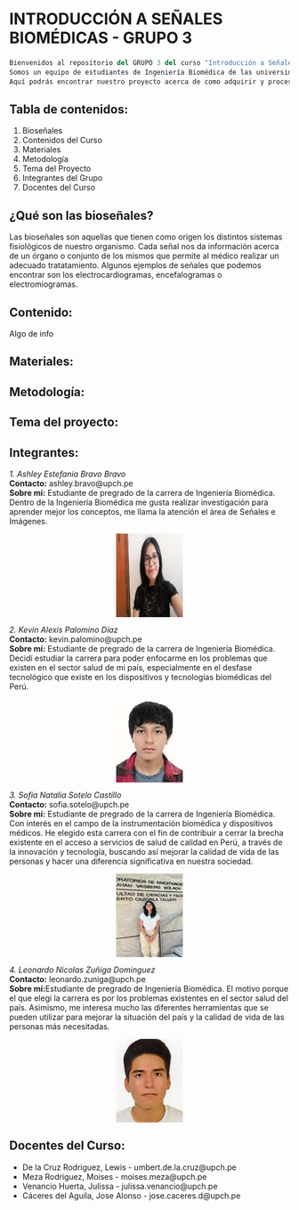 <h1> INTRODUCCIÓN A SEÑALES BIOMÉDICAS - GRUPO 3</h1>

```python
Bienvenidos al repositorio del GRUPO 3 del curso "Introducción a Señales Biomédicas".
Somos un equipo de estudiantes de Ingeniería Biomédica de las universidades UPCH y PUCP del semestre 2024-1. 
Aquí podrás encontrar nuestro proyecto acerca de como adquirir y procesar señales de un electrocardiograma (ECG)
```
<h2> Tabla de contenidos:</h2>

<ol>
<li href="#intro">Bioseñales</li>
<li href="#Content">Contenidos del Curso</li>
<li href="#Materiales">Materiales</li>
<li href="#Metodos">Metodología</li>
<li href="#Tematica">Tema del Proyecto</li>
<li href="#Miembros">Integrantes del Grupo</li>
<li href="#Profes">Docentes del Curso</li>
</ol>

<h2 id="intro">¿Qué son las bioseñales?</h2>

<p>Las bioseñales son aquellas que tienen como origen los distintos sistemas fisiológicos de nuestro organismo. 
Cada señal nos da información acerca de un órgano o conjunto de los mismos que permite al médico realizar un
adecuado tratatamiento. Algunos ejemplos de señales que podemos encontrar son los electrocardiogramas,
encefalogramas o electromiogramas.</p>


<h2 id="Content">Contenido:</h2>
<p>Algo de info</p>


<h2 id="Materiales">Materiales:</h2>

<h2 id="Metodos">Metodología:</h2>

<h2 id="Tematica">Tema del proyecto:</h2>


<h2 id="Miembros">Integrantes:</h2>
<div><i>1. Ashley Estefania Bravo Bravo</i></div>
<div><strong>Contacto:</strong> ashley.bravo@upch.pe</div>
<div><strong>Sobre mí:</strong> Estudiante de pregrado de la carrera de Ingeniería Biomédica. Dentro de la Ingeniería Biomédica me gusta realizar investigación para aprender mejor los conceptos, me llama la atención el área de Señales e Imágenes.</div>
<p align="center">
<img src="https://github.com/sofia-is-a-panda/ISB_2024_G3/blob/e320c838548e418053c9f99338bc5b70aec08f52/Imagenes_Integrantes/ashley_bravo.jpg" align="center" width="120" height="150"/>
</p>

<div><i>2. Kevin Alexis Palomino Díaz</i></div>
<div><strong>Contacto:</strong> kevin.palomino@upch.pe</div>
<div><strong>Sobre mí:</strong> Estudiante de pregrado de la carrera de Ingeniería Biomédica. Decidí estudiar la carrera para poder enfocarme en los problemas que existen en el sector salud de mi país, especialmente en el desfase tecnológico que existe en los dispositivos y tecnologías biomédicas del Perú.</div>
<p align="center">
<img src="https://github.com/sofia-is-a-panda/ISB_2024_G3/blob/e320c838548e418053c9f99338bc5b70aec08f52/Imagenes_Integrantes/kevin_palomino.jpg" align="center" width="120" height="150"/>
</p>

<div><i>3. Sofia Natalia Sotelo Castillo</i></div>
<div><strong>Contacto:</strong> sofia.sotelo@upch.pe</div>
<div><strong>Sobre mí:</strong> Estudiante de pregrado de la carrera de Ingeniería Biomédica. Con interés en el campo de la instrumentación biomédica y dispositivos médicos. He elegido esta carrera con el fin de contribuir a cerrar la brecha existente en el acceso a servicios de salud de calidad en Perú, a través de la innovación y tecnología, buscando así mejorar la calidad de vida de las personas y hacer una diferencia significativa en nuestra sociedad.</div>
<p align="center">
<img src="https://github.com/sofia-is-a-panda/ISB_2024_G3/blob/e320c838548e418053c9f99338bc5b70aec08f52/Imagenes_Integrantes/sofia_sotelo.jpeg" align="center" width="120" height="150"/>
</p>

<div><i>4. Leonardo Nicolas Zuñiga Dominguez</i></div>
<div><strong>Contacto:</strong> leonardo.zuniga@upch.pe</div>
<div><strong>Sobre mí:</strong>Estudiante de pregrado de Ingeniería Biomédica. El motivo porque el que elegi la carrera es por los problemas existentes en el sector salud del país. Asimismo, me interesa mucho las diferentes herramientas que se pueden utilizar para mejorar la situación del país y la calidad de vida de las personas más necesitadas.</div>
<p align="center">
<img src="https://github.com/sofia-is-a-panda/ISB_2024_G3/blob/e320c838548e418053c9f99338bc5b70aec08f52/Imagenes_Integrantes/leonardo_zuniga.jpeg" align="center" width="120" height="150"/>
</p>

<h2 id="Profes">Docentes del Curso:</h2>
<ul>
    <li>De la Cruz Rodriguez, Lewis - umbert.de.la.cruz@upch.pe</li>
    <li>Meza Rodriguez, Moises - moises.meza@upch.pe</li>
    <li>Venancio Huerta, Julissa - julissa.venancio@upch.pe</li>
    <li>Cáceres del Aguila, Jose Alonso - jose.caceres.d@upch.pe</li>
<ul>